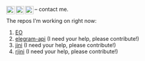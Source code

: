 – contact me.
[<img align="left" alt="l3r8yJ | Gmail" width="22px" src="https://cdn.jsdelivr.net/npm/simple-icons@v3/icons/gmail.svg" />](mailto:l3r8y@duck.com)
[<img align="left" alt="l3r8yJ | LinkedIn" width="22px" src="https://cdn.jsdelivr.net/npm/simple-icons@v3/icons/linkedin.svg" />](https://www.linkedin.com/in/l3r8y/)
[<img align="left" alt="l3r8yJ | Telegram" width="22px" src="https://cdn.jsdelivr.net/npm/simple-icons@v3/icons/telegram.svg" />](https://t.me/l3r8y)
<br/>

The repos I'm working on right now:

  1. [EO](https://github.com/objectionary/eo)
  2. [elegram-api](https://github.com/l3r8yJ/elegram-api) (I need your help, please contribute!)
  3. [jini](https://github.com/l3r8yJ/jini) (I need your help, please contribute!)
  4. [rjini](https://github.com/l3r8yJ/rjini) (I need your help, please contribute!)
